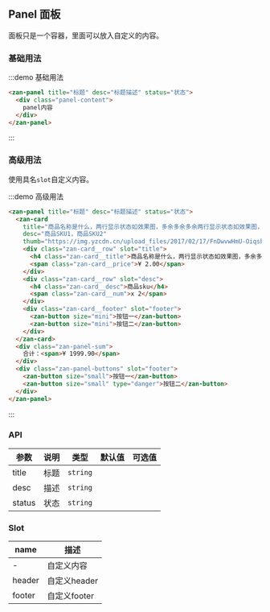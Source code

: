 <style>
@component-namespace demo {
  @b panel {
    .zan-panel-sum {
      background: #fff;
      text-align: right;
      font-size: 14px;
      color: #333;
      line-height: 30px;
      padding-right: 15px;

      span {
        color: red;
      }
    }

    .zan-panel-buttons {
      text-align: right;

      .zan-button {
        margin-left: 5px;
      }
    }

    .panel-content {
      padding: 20px;
    }
  }
}
</style>

## Panel 面板

面板只是一个容器，里面可以放入自定义的内容。

### 基础用法

:::demo 基础用法
```html
<zan-panel title="标题" desc="标题描述" status="状态">
  <div class="panel-content">
    panel内容
  </div>
</zan-panel>
```
:::

### 高级用法

使用具名`slot`自定义内容。

:::demo 高级用法
```html
<zan-panel title="标题" desc="标题描述" status="状态">
  <zan-card
    title="商品名称是什么，两行显示状态如效果图，多余多余多余两行显示状态如效果图，多余多余多余两行显示状态如效果图，多余多余多余两行显示状态如效果图，多余多余多余两行显示状态如效果图，多余多余多余"
    desc="商品SKU1，商品SKU2"
    thumb="https://img.yzcdn.cn/upload_files/2017/02/17/FnDwvwHmU-OiqsbjAO5X7wh1KWrR.jpg!100x100.jpg">
    <div class="zan-card__row" slot="title">
      <h4 class="zan-card__title">商品名称是什么，两行显示状态如效果图，多余多余多余两行显示状态如效果图，多余多余多余两行显示状态如效果图，多余多余多余两行显示状态如效果图，多余多余多余两行显示状态如效果图，多余多余多余</h4>
      <span class="zan-card__price">¥ 2.00</span>
    </div>
    <div class="zan-card__row" slot="desc">
      <h4 class="zan-card__desc">商品sku</h4>
      <span class="zan-card__num">x 2</span>
    </div>
    <div class="zan-card__footer" slot="footer">
      <zan-button size="mini">按钮一</zan-button>
      <zan-button size="mini">按钮二</zan-button>
    </div>
  </zan-card>
  <div class="zan-panel-sum">
    合计：<span>¥ 1999.90</span>
  </div>
  <div class="zan-panel-buttons" slot="footer">
    <zan-button size="small">按钮一</zan-button>
    <zan-button size="small" type="danger">按钮二</zan-button>
  </div>
</zan-panel>
```
:::

### API

| 参数       | 说明      | 类型       | 默认值       | 可选值       |
|-----------|-----------|-----------|-------------|-------------|
| title | 标题 | `string`  |           |           |
| desc | 描述 | `string`  |           |           |
| status | 状态 | `string`  |           |           |


### Slot

| name       | 描述      |
|-----------|-----------|
| - | 自定义内容 |
| header | 自定义header |
| footer | 自定义footer |
